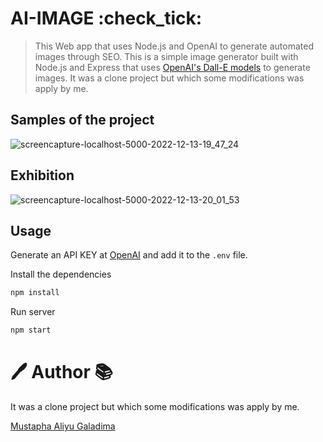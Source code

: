 # AI-IMAGE :check_tick:

> This Web app that uses Node.js and OpenAI to generate automated images through SEO.
> This is a simple image generator built with Node.js and Express that uses [OpenAI's Dall-E models](https://beta.openai.com/docs/guides/images) to generate images.
> It was a clone project but which some modifications was apply by me.

## Samples of the project

![screencapture-localhost-5000-2022-12-13-19_47_24](https://user-images.githubusercontent.com/106968663/207422300-eb1e2efb-88e3-4880-8951-b5fc10b61755.png)

## Exhibition 

![screencapture-localhost-5000-2022-12-13-20_01_53](https://user-images.githubusercontent.com/106968663/207422805-cb2effc8-83c1-4ca6-a7e1-05b44592e761.png)

## Usage

Generate an API KEY at [OpenAI](https://beta.openai.com/) and add it to the `.env` file.

Install the dependencies

```bash
npm install
```

Run server

```bash
npm start
```

# :pen: Author :books:

It was a clone project but which some modifications was apply by me.

[Mustapha Aliyu Galadima](https://github.com/MG-Musty/)
